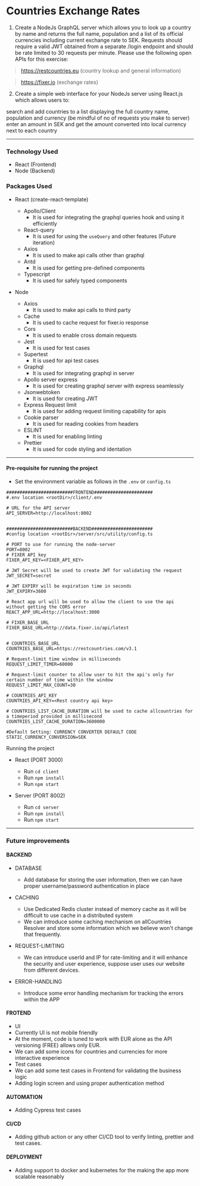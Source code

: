 # Countries Exchange Rates

1. Create a NodeJs GraphQL server which allows you to look up a country by name and returns the full name, population and a list of its official currencies including current exchange rate to SEK. Requests should require a valid JWT obtained from a separate /login endpoint and should be rate limited to 30 requests per minute. Please use the following open APIs for this exercise:

> https://restcountries.eu (country lookup and general information)

> https://fixer.io (exchange rates)

2. Create a simple web interface for your NodeJs server using React.js which allows users to:

search and add countries to a list displaying the full country name, population and currency (be mindful of no of requests you make to server)
enter an amount in SEK and get the amount converted into local currency next to each country

---

### Technology Used

- React (Frontend)
- Node (Backend)

### Packages Used

- React (create-react-template)

  - Apollo/Client
    - It is used for integrating the graphql queries hook and using it efficiently
  - React-query
    - It is used for using the `useQuery` and other features (Future iteration)
  - Axios
    - It is used to make api calls other than graphql
  - Antd
    - It is used for getting pre-defined components
  - Typescript
    - It is used for safely typed components

- Node
  - Axios
    - It is used to make api calls to third party
  - Cache
    - It is used to cache request for fixer.io response
  - Cors
    - It is used to enable cross domain requests
  - Jest
    - It is used for test cases
  - Supertest
    - It is used for api test cases
  - Graphql
    - It is used for integrating graphql in server
  - Apollo server express
    - It is used for creating graphql server with express seamlessly
  - Jsonwebtoken
    - It is used for creating JWT
  - Express Request limit
    - It is used for adding request limiting capability for apis
  - Cookie parser
    - It is used for reading cookies from headers
  - ESLINT
    - It is used for enabling linting
  - Prettier
    - It is used for code styling and identation

---

#### Pre-requisite for running the project

- Set the environment variable as follows in the `.env` or `config.ts`

```.env
#########################FRONTEND######################
#.env location <rootDir>/client/.env

# URL for the API server
API_SERVER=http://localhost:8002


#########################BACKEND#######################
#config location <rootDir>/server/src/utility/config.ts

# PORT to use for running the node-server
PORT=8002
# FIXER API key
FIXER_API_KEY=<FIXER_API_KEY>

# JWT Secret will be used to create JWT for validating the request
JWT_SECRET=secret

# JWT EXPIRY will be expiration time in seconds
JWT_EXPIRY=3600

# React app url will be used to allow the client to use the api without getting the CORS error
REACT_APP_URL=http://localhost:3000

# FIXER_BASE_URL
FIXER_BASE_URL=http://data.fixer.io/api/latest


# COUNTRIES_BASE_URL
COUNTRIES_BASE_URL=https://restcountries.com/v3.1

# Request-limit time window in milliseconds
REQUEST_LIMIT_TIMER=60000

# Request-limit counter to allow user to hit the api's only for certain number of time within the window
REQUEST_LIMIT_MAX_COUNT=30

# COUNTRIES_API_KEY
COUNTRIES_API_KEY=<Rest country api key>

# COUNTRIES_LIST_CACHE_DURATION will be used to cache allcountries for a timeperiod provided in millisecond
COUNTRIES_LIST_CACHE_DURATION=3600000

#Default Setting: CURRENCY CONVERTER DEFAULT CODE
STATIC_CURRENCY_CONVERSION=SEK
```

Running the project

- React (PORT 3000)

  - Run `cd client`
  - Run `npm install`
  - Run `npm start`

- Server (PORT 8002)
  - Run `cd server`
  - Run `npm install`
  - Run `npm start`

---

### Future improvements

#### **BACKEND**

- DATABASE

  - Add database for storing the user information, then we can have proper username/password authentication in place

- CACHING

  - Use Dedicated Redis cluster instead of memory cache as it will be difficult to use cache in a distributed system
  - We can introduce some caching mechanism on allCountries Resolver and store some information which we believe won't change that frequently.

- REQUEST-LIMITING

  - We can introduce userId and IP for rate-limiting and it will enhance the security and user experience, suppose user uses our website from different devices.

- ERROR-HANDLING
  - Introduce some error handling mechanism for tracking the errors within the APP

#### **FROTEND**

- UI
- Currently UI is not mobile friendly
- At the moment, code is tuned to work with EUR alone as the API versioning (FREE) allows only EUR.
- We can add some icons for countries and currencies for more interactive experience
- Test cases
- We can add some test cases in Frontend for validating the business logic
- Adding login screen and using proper authentication method

#### **AUTOMATION**

- Adding Cypress test cases

#### CI/CD

- Adding github action or any other CI/CD tool to verify linting, prettier and test cases.

#### DEPLOYMENT

- Adding support to docker and kubernetes for the making the app more scalable reasonably
